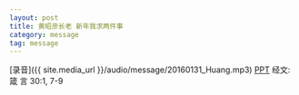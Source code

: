 ```yaml
---
layout: post
title: 黄昭彦长老 新年我求两件事
category: message
tag: message
---
```

[录音]({{ site.media_url }}/audio/message/20160131_Huang.mp3)  [PPT](http://1drv.ms/1SkD8sn) 经文:箴 言 30:1, 7-9
